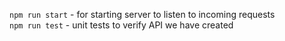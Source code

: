 ```npm run start``` - for starting server to listen to incoming requests<br>
```npm run test``` - unit tests to verify API we have created